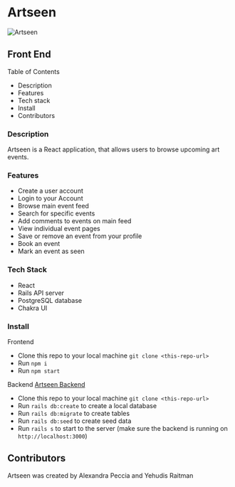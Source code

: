 # Artseen
![Artseen](/Users/yehudisraitman/Flatiron/phase4/artseen/artseen-frontend/src/logo2.png)

## Front End

Table of Contents

- Description
- Features
- Tech stack
- Install
- Contributors

### Description

Artseen is a React application, that allows users to browse upcoming art events. 

### Features

- Create a user account
- Login to your Account
- Browse main event feed
- Search for specific events
- Add comments to events on main feed
- View individual event pages
- Save or remove an event from your profile
- Book an event
- Mark an event as seen


### Tech Stack

- React 
- Rails API server
- PostgreSQL database
- Chakra UI

### Install

Frontend
- Clone this repo to your local machine `git clone <this-repo-url>`
- Run `npm i`
- Run `npm start`

Backend [Artseen Backend](https://github.com/yehudisr/artseen-be)
- Clone this repo to your local machine `git clone <this-repo-url>`
- Run `rails db:create` to create a local database
- Run `rails db:migrate` to create tables
- Run `rails db:seed` to create seed data
- Run `rails s` to start to the server (make sure the backend is running on `http://localhost:3000`)

## Contributors

Artseen was created by Alexandra Peccia and Yehudis Raitman

